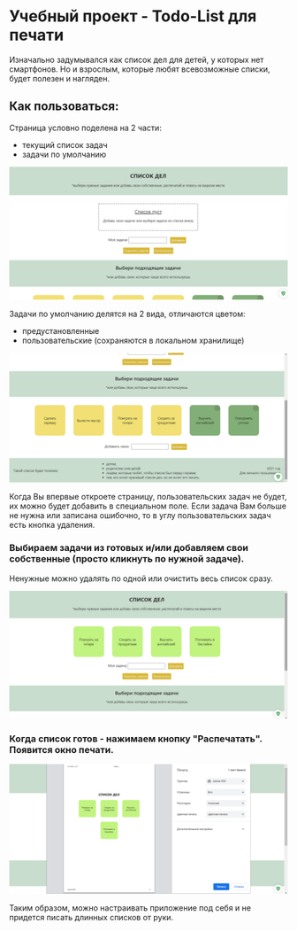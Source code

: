 # Учебный проект - Todo-List для печати

Изначально задумывался как список дел для детей, у которых нет смартфонов. Но и взрослым, которые любят всевозможные списки, будет полезен и нагляден.

## Как пользоваться:

Страница условно поделена на 2 части:
- текущий список задач
- задачи по умолчанию

![The first part](src/images/readme_img/win1.jpg)

Задачи по умолчанию делятся на 2 вида, отличаются цветом:
- предустановленные
- пользовательские (сохраняются в локальном хранилище)

![The second part](src/images/readme_img/win2.jpg)

Когда Вы впервые откроете страницу, пользовательских задач не будет, их можно будет добавить в специальном поле.
Если задача Вам больше не нужна или записана ошибочно, то в углу пользовательских задач есть кнопка удаления.

### Выбираем задачи из готовых и/или добавляем свои собственные (просто кликнуть по нужной задаче).
Ненужные можно удалять по одной или очистить весь список сразу.

![Our todo-list](src/images/readme_img/win3.jpg)

### Когда список готов - нажимаем кнопку "Распечатать". Появится окно печати.

![Printing](src/images/readme_img/win4.jpg)

Таким образом, можно настраивать приложение под себя и не придется писать длинных списков от руки. 